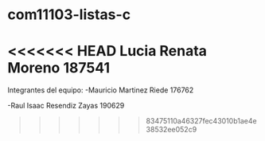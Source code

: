 # com11103-listas-c

<<<<<<< HEAD
Lucia Renata Moreno 187541
=======
Integrantes del equipo:
-Mauricio Martinez Riede 176762

-Raul Isaac Resendiz Zayas 190629
>>>>>>> 83475110a46327fec43010b1ae4e38532ee052c9
